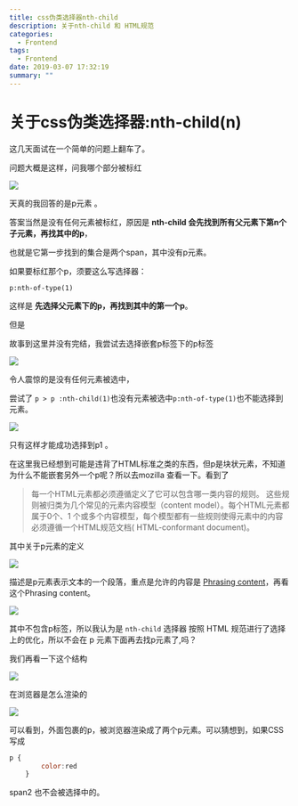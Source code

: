 ```yaml
---
title: css伪类选择器nth-child
description: 关于nth-child 和 HTML规范
categories:
  - Frontend
tags:
  - Frontend
date: 2019-03-07 17:32:19
summary: ""
---
```

# 关于css伪类选择器:nth-child(n)

这几天面试在一个简单的问题上翻车了。

问题大概是这样，问我哪个部分被标红

![](/images/css-nth-child-selector/1.png)

天真的我回答的是p元素 。

答案当然是没有任何元素被标红，原因是 **nth-child 会先找到所有父元素下第n个子元素，再找其中的p**，

也就是它第一步找到的集合是两个span，其中没有p元素。

如果要标红那个p，须要这么写选择器：

`p:nth-of-type(1)`

这样是 **先选择父元素下的p，再找到其中的第一个p**。

但是

故事到这里并没有完结，我尝试去选择嵌套p标签下的p标签

![](/images/css-nth-child-selector/2.png)

令人震惊的是没有任何元素被选中，

尝试了 `p > p :nth-child(1)`也没有元素被选中`p:nth-of-type(1)`也不能选择到元素。

![](/images/css-nth-child-selector/3.png)



只有这样才能成功选择到p1 。

在这里我已经想到可能是违背了HTML标准之类的东西，但p是块状元素，不知道为什么不能嵌套另外一个p呢？所以去mozilla 查看一下。看到了

> 每一个HTML元素都必须遵循定义了它可以包含哪一类内容的规则。 这些规则被归类为几个常见的元素内容模型（content model）。每个HTML元素都属于0个、1 个或多个内容模型，每个模型都有一些规则使得元素中的内容必须遵循一个HTML规范文档( HTML-conformant document)。

其中关于p元素的定义

![](/images/css-nth-child-selector/4.png)

描述是p元素表示文本的一个段落，重点是允许的内容是 [Phrasing content](https://developer.mozilla.org/en-US/docs/Web/HTML/Content_categories#Phrasing_content)，再看这个Phrasing content。



![](/images/css-nth-child-selector/5.png)

其中不包含p标签，所以我认为是  `nth-child` 选择器 按照 HTML 规范进行了选择上的优化，所以不会在 p 元素下面再去找p元素了,吗？

我们再看一下这个结构

![](/images/css-nth-child-selector/6.png)

在浏览器是怎么渲染的

![](/images/css-nth-child-selector/7.png)

可以看到，外面包裹的p，被浏览器渲染成了两个p元素。可以猜想到，如果CSS写成

```javascript
p {
        color:red
    }
```

span2 也不会被选择中的。

